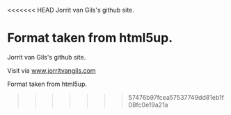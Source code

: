 <<<<<<< HEAD
Jorrit van Gils's github site.

Format taken from html5up.
=======
Jorrit van Gils's github site.

Visit via www.jorritvangils.com

Format taken from html5up.
>>>>>>> 57476b97fcea57537749dd81eb1f08fc0e19a21a
